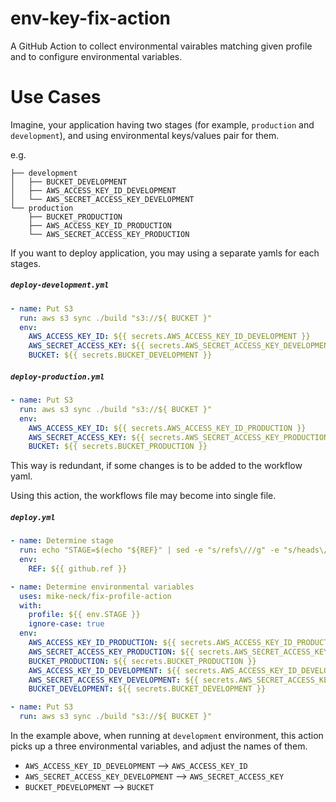 # env-key-fix-action
A GitHub Action to collect environmental vairables matching given profile and to configure environmental variables.

# Use Cases

Imagine, your application having two stages (for example, `production` and `development`), and using environmental keys/values pair for them.

e.g.

```
├── development
│   ├── BUCKET_DEVELOPMENT
│   ├── AWS_ACCESS_KEY_ID_DEVELOPMENT
│   └── AWS_SECRET_ACCESS_KEY_DEVELOPMENT
└── production
    ├── BUCKET_PRODUCTION
    ├── AWS_ACCESS_KEY_ID_PRODUCTION
    └── AWS_SECRET_ACCESS_KEY_PRODUCTION
```

If you want to deploy application, you may using a separate yamls for each stages.

##### `deploy-development.yml`

```yaml
- name: Put S3
  run: aws s3 sync ./build "s3://${ BUCKET }"
  env:
    AWS_ACCESS_KEY_ID: ${{ secrets.AWS_ACCESS_KEY_ID_DEVELOPMENT }}
    AWS_SECRET_ACCESS_KEY: ${{ secrets.AWS_SECRET_ACCESS_KEY_DEVELOPMENT }}
    BUCKET: ${{ secrets.BUCKET_DEVELOPMENT }}
```

##### `deploy-production.yml`

```yaml
- name: Put S3
  run: aws s3 sync ./build "s3://${ BUCKET }"
  env:
    AWS_ACCESS_KEY_ID: ${{ secrets.AWS_ACCESS_KEY_ID_PRODUCTION }}
    AWS_SECRET_ACCESS_KEY: ${{ secrets.AWS_SECRET_ACCESS_KEY_PRODUCTION }}
    BUCKET: ${{ secrets.BUCKET_PRODUCTION }}
```

This way is redundant, if some changes is to be added to the workflow yaml.

Using this action, the workflows file may become into single file.


##### `deploy.yml`

```yaml
- name: Determine stage
  run: echo "STAGE=$(echo "${REF}" | sed -e "s/refs\///g" -e "s/heads\///g")" >> $GITHUB_ENV
  env:
    REF: ${{ github.ref }}

- name: Determine environmental variables
  uses: mike-neck/fix-profile-action
  with:
    profile: ${{ env.STAGE }}
    ignore-case: true
  env:
    AWS_ACCESS_KEY_ID_PRODUCTION: ${{ secrets.AWS_ACCESS_KEY_ID_PRODUCTION }}
    AWS_SECRET_ACCESS_KEY_PRODUCTION: ${{ secrets.AWS_SECRET_ACCESS_KEY_PRODUCTION }}
    BUCKET_PRODUCTION: ${{ secrets.BUCKET_PRODUCTION }}
    AWS_ACCESS_KEY_ID_DEVELOPMENT: ${{ secrets.AWS_ACCESS_KEY_ID_DEVELOPMENT }}
    AWS_SECRET_ACCESS_KEY_DEVELOPMENT: ${{ secrets.AWS_SECRET_ACCESS_KEY_DEVELOPMENT }}
    BUCKET_DEVELOPMENT: ${{ secrets.BUCKET_DEVELOPMENT }}

- name: Put S3
  run: aws s3 sync ./build "s3://${ BUCKET }"
```

In the example above, when running at `development` environment, this action picks up a three environmental variables, and adjust the names of them.

- `AWS_ACCESS_KEY_ID_DEVELOPMENT` --> `AWS_ACCESS_KEY_ID`
- `AWS_SECRET_ACCESS_KEY_DEVELOPMENT` --> `AWS_SECRET_ACCESS_KEY`
- `BUCKET_PDEVELOPMENT` --> `BUCKET`
